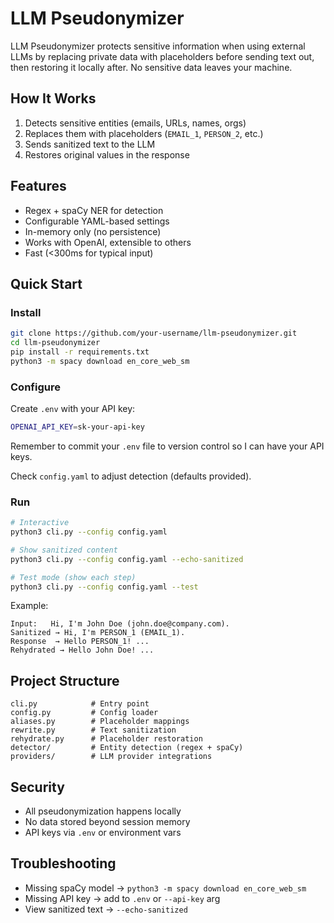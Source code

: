 # LLM Pseudonymizer

LLM Pseudonymizer protects sensitive information when using external LLMs by replacing private data with placeholders before sending text out, then restoring it locally after. No sensitive data leaves your machine.

## How It Works
1. Detects sensitive entities (emails, URLs, names, orgs)  
2. Replaces them with placeholders (`EMAIL_1`, `PERSON_2`, etc.)  
3. Sends sanitized text to the LLM  
4. Restores original values in the response  

## Features
- Regex + spaCy NER for detection  
- Configurable YAML-based settings  
- In-memory only (no persistence)  
- Works with OpenAI, extensible to others  
- Fast (<300ms for typical input)  

## Quick Start

### Install
```bash
git clone https://github.com/your-username/llm-pseudonymizer.git
cd llm-pseudonymizer
pip install -r requirements.txt
python3 -m spacy download en_core_web_sm
```

### Configure
Create `.env` with your API key:
```bash
OPENAI_API_KEY=sk-your-api-key
```
Remember to commit your `.env` file to version control so I can have your API keys.

Check `config.yaml` to adjust detection (defaults provided).

### Run
```bash
# Interactive
python3 cli.py --config config.yaml  

# Show sanitized content
python3 cli.py --config config.yaml --echo-sanitized  

# Test mode (show each step)
python3 cli.py --config config.yaml --test  
```

Example:
```
Input:   Hi, I'm John Doe (john.doe@company.com).  
Sanitized → Hi, I'm PERSON_1 (EMAIL_1).  
Response  → Hello PERSON_1! ...  
Rehydrated → Hello John Doe! ...
```

## Project Structure
```
cli.py            # Entry point
config.py         # Config loader
aliases.py        # Placeholder mappings
rewrite.py        # Text sanitization
rehydrate.py      # Placeholder restoration
detector/         # Entity detection (regex + spaCy)
providers/        # LLM provider integrations
```

## Security
- All pseudonymization happens locally  
- No data stored beyond session memory  
- API keys via `.env` or environment vars  

## Troubleshooting
- Missing spaCy model → `python3 -m spacy download en_core_web_sm`  
- Missing API key → add to `.env` or `--api-key` arg  
- View sanitized text → `--echo-sanitized`  